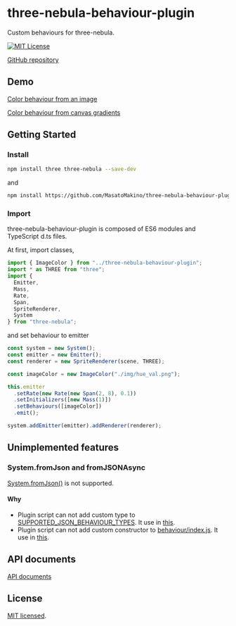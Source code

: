 # three-nebula-behaviour-plugin

Custom behaviours for three-nebula.

[![MIT License](http://img.shields.io/badge/license-MIT-blue.svg?style=flat)](LICENSE)

[GitHub repository](https://github.com/MasatoMakino/three-nebula-behaviour-plugin)

## Demo

[Color behaviour from an image](https://masatomakino.github.io/three-nebula-behaviour-plugin/demo/image_color)

[Color behaviour from canvas gradients](https://masatomakino.github.io/three-nebula-behaviour-plugin/demo/gradient_color)

## Getting Started

### Install

```bash
npm install three three-nebula --save-dev
```

and

```bash
npm install https://github.com/MasatoMakino/three-nebula-behaviour-plugin.git --save-dev
```

### Import

three-nebula-behaviour-plugin is composed of ES6 modules and TypeScript d.ts files.

At first, import classes,

```javascript
import { ImageColor } from "../three-nebula-behaviour-plugin";
import * as THREE from "three";
import {
  Emitter,
  Mass,
  Rate,
  Span,
  SpriteRenderer,
  System
} from "three-nebula";
```

and set behaviour to emitter

```javascript
const system = new System();
const emitter = new Emitter();
const renderer = new SpriteRenderer(scene, THREE);

const imageColor = new ImageColor("./img/hue_val.png");

this.emitter
  .setRate(new Rate(new Span(2, 8), 0.1))
  .setInitializers([new Mass(1)])
  .setBehaviours([imageColor])
  .emit();

system.addEmitter(emitter).addRenderer(renderer);
```

## Unimplemented features

### System.fromJson and fromJSONAsync

[System.fromJson()](https://creativelifeform.github.io/three-nebula/api/function/index.html#static-function-fromJSON) is not supported.

#### Why

- Plugin script can not add custom type to [SUPPORTED_JSON_BEHAVIOUR_TYPES](https://creativelifeform.github.io/three-nebula/api/variable/index.html#static-variable-SUPPORTED_JSON_BEHAVIOUR_TYPES).
  It use in [this](https://creativelifeform.github.io/three-nebula/api/file/src/core/fromJSON.js.html#lineNumber62).
- Plugin script can not add custom constructor to [behaviour/index.js](https://github.com/creativelifeform/three-nebula/blob/master/src/behaviour/index.js).
  It use in [this](https://creativelifeform.github.io/three-nebula/api/file/src/core/fromJSON.js.html#lineNumber68).

## API documents

[API documents](https://masatomakino.github.io/three-nebula-behaviour-plugin/api/)

## License

[MIT licensed](LICENSE).
